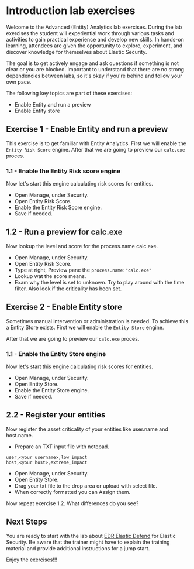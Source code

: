 # Introduction lab exercises

Welcome to the Advanced (Entity) Analytics lab exercises. During the lab exercises the student will experiential work through various tasks and activities to gain practical experience and develop new skills. In hands-on learning, attendees are given the opportunity to explore, experiment, and discover knowledge for themselves about Elastic Security.

The goal is to get actively engage and ask questions if something is not clear or you are blocked. Important to understand that there are no strong dependencies between labs, so it's okay if you're behind and follow your own pace.

The following key topics are part of these exercises:

- Enable Entity and run a preview
- Enable Entity store

## Exercise 1 - Enable Entity and run a preview

This exercise is to get familiar with Entity Analytics. First we will enable the `Entity Risk Score` engine.
After that we are going to preview our `calc.exe` proces.

### 1.1 - Enable the Entity Risk score engine

Now let's start this engine calculating risk scores for entities.

- Open Manage, under Security.
- Open Entity Risk Score.
- Enable the Entity Risk Score engine.
- Save if needed.

## 1.2 - Run a preview for calc.exe

Now lookup the level and score for the process.name calc.exe.

- Open Manage, under Security.
- Open Entity Risk Score.
- Type at right, Preview pane the `process.name:"calc.exe" ` 
- Lookup wat the score means. 
- Exam why the level is set to unknown. Try to play around with the time filter. Also look if the criticality has been set.

## Exercise 2 - Enable Entity store

Sometimes manual intervention or administration is needed. To achieve this a Entity Store exists.  First we will enable the `Entity Store` engine.

After that we are going to preview our `calc.exe` proces.
### 1.1 - Enable the Entity Store engine

Now let's start this engine calculating risk scores for entities.

- Open Manage, under Security.
- Open Entity Store.
- Enable the Entity Store engine.
- Save if needed.

## 2.2 - Register your entities

Now register the asset criticality of your entities like user.name and host.name.

- Prepare an TXT input file with notepad.

```
user,<your username>,low_impact
host,<your host>,extreme_impact
```
- Open Manage, under Security.
- Open Entity Store.
- Drag your txt file to the drop area or upload with select file.
- When correctly formatted you can Assign them.


Now repeat exercise 1.2. What differences do you see?

## Next Steps

You are ready to start with the lab about [EDR Elastic Defend](../10-EDRDefend/README.md) for Elastic Security. Be aware that the trainer might have to explain the training material and provide additional instructions for a jump start.

Enjoy the exercises!!!